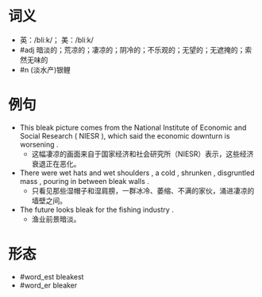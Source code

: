 # 词义
- 英：/bliːk/； 美：/bliːk/
- #adj 暗淡的；荒凉的；凄凉的；阴冷的；不乐观的；无望的；无遮掩的；索然无味的
- #n (淡水产)银鲤
# 例句
- This bleak picture comes from the National Institute of Economic and Social Research ( NIESR ), which said the economic downturn is worsening .
	- 这幅凄凉的画面来自于国家经济和社会研究所（NIESR）表示，这些经济衰退正在恶化。
- There were wet hats and wet shoulders , a cold , shrunken , disgruntled mass , pouring in between bleak walls .
	- 只看见那些湿帽子和湿肩膀，一群冰冷、萎缩、不满的家伙，涌进凄凉的墙壁之间。
- The future looks bleak for the fishing industry .
	- 渔业前景暗淡。
# 形态
- #word_est bleakest
- #word_er bleaker
